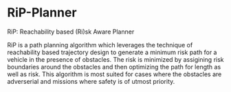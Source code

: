 # RiP-Planner
RiP: Reachability based (Ri)sk Aware Planner

RiP is a path planning algorithm which leverages the technique of reachability based trajectory design to generate a minimum risk path for a vehicle in the presence of obstacles. The risk is minimized by assigining risk boundaries around the obstacles and then optimizing the path for length as well as risk. This algorithm is most suited for cases where the obstacles are adverserial and missions where safety is of utmost priority.
